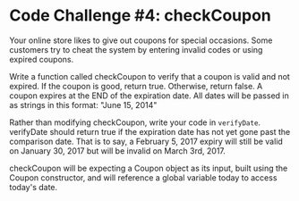 # Code Challenge #4: checkCoupon

Your online store likes to give out coupons for special occasions. Some customers try to cheat the system by entering invalid codes or using expired coupons. 

Write a function called checkCoupon to verify that a coupon is valid and not expired. If the coupon is good, return true. Otherwise, return false. A coupon expires at the END of the expiration date. All dates will be passed in as strings in this format: "June 15, 2014"

Rather than modifying checkCoupon, write your code in `verifyDate`.  verifyDate should return true if the expiration date has not yet gone past the comparison date.  That is to say, a February 5, 2017 expiry will still be valid on January 30, 2017 but will be invalid on March 3rd, 2017.

checkCoupon will be expecting a Coupon object as its input, built using the Coupon constructor, and will reference a global variable today to access today's date.